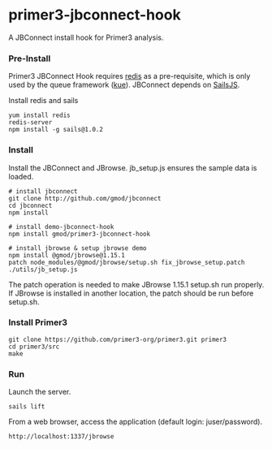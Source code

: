 # primer3-jbconnect-hook
A JBConnect install hook for Primer3 analysis.

### Pre-Install
Primer3 JBConnect Hook requires [redis](http://redis.io "http://redis.io") as a pre-requisite, which is only used by the queue framework ([kue](https://www.npmjs.com/package/kue "https://www.npmjs.com/package/kue")). JBConnect depends on [SailsJS](http://sailsjs.com "http://sailsjs.com").

Install redis and sails

```
yum install redis
redis-server
npm install -g sails@1.0.2
```
### Install
Install the JBConnect and JBrowse. jb_setup.js ensures the sample data is loaded.
```
# install jbconnect
git clone http://github.com/gmod/jbconnect
cd jbconnect
npm install

# install demo-jbconnect-hook
npm install gmod/primer3-jbconnect-hook

# install jbrowse & setup jbrowse demo
npm install @gmod/jbrowse@1.15.1
patch node_modules/@gmod/jbrowse/setup.sh fix_jbrowse_setup.patch
./utils/jb_setup.js
```
The patch operation is needed to make JBrowse 1.15.1 setup.sh run properly. If JBrowse is installed in another location, the patch should be run before setup.sh.

### Install Primer3
```
git clone https://github.com/primer3-org/primer3.git primer3
cd primer3/src
make
```

### Run
Launch the server.
```
sails lift
```
From a web browser, access the application (default login: juser/password).
```
http://localhost:1337/jbrowse
```
